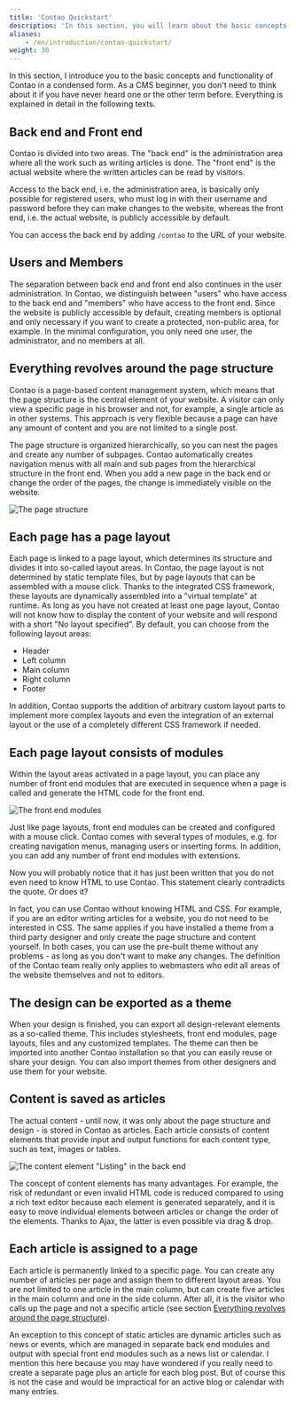 ```yaml
---
title: 'Contao Quickstart'
description: 'In this section, you will learn about the basic concepts and functionality of Contao in a condensed form.'
aliases:
    - /en/introduction/contao-quickstart/
weight: 30
---
```


In this section, I introduce you to the basic concepts and functionality of Contao in a condensed form. As a CMS beginner, 
you don't need to think about it if you have never heard one or the other term before. Everything is explained in detail 
in the following texts.


## Back end and Front end

Contao is divided into two areas. The "back end" is the administration area where all the work such as writing articles 
is done. The "front end" is the actual website where the written articles can be read by visitors.

Access to the back end, i.e. the administration area, is basically only possible for registered users, who must log in 
with their username and password before they can make changes to the website, whereas the front end, i.e. the actual 
website, is publicly accessible by default.

You can access the back end by adding `/contao` to the URL of your website.


## Users and Members

The separation between back end and front end also continues in the user administration. In Contao, we distinguish between 
"users" who have access to the back end and "members" who have access to the front end. Since the website is publicly 
accessible by default, creating members is optional and only necessary if you want to create a protected, non-public 
area, for example. In the minimal configuration, you only need one user, the administrator, and no members at all.


## Everything revolves around the page structure

Contao is a page-based content management system, which means that the page structure is the central element of your 
website. A visitor can only view a specific page in his browser and not, for example, a single article as in other 
systems. This approach is very flexible because a page can have any amount of content and you are not limited to a 
single post.

The page structure is organized hierarchically, so you can nest the pages and create any number of subpages. Contao 
automatically creates navigation menus with all main and sub pages from the hierarchical structure in the front end. 
When you add a new page in the back end or change the order of the pages, the change is immediately visible on the 
website.

![The page structure](/de/introduction/images/en/the-page-structure.png?classes=shadow)


## Each page has a page layout

Each page is linked to a page layout, which determines its structure and divides it into so-called layout areas. In 
Contao, the page layout is not determined by static template files, but by page layouts that can be assembled with a 
mouse click. Thanks to the integrated CSS framework, these layouts are dynamically assembled into a "virtual template" 
at runtime. As long as you have not created at least one page layout, Contao will not know how to display the content 
of your website and will respond with a short "No layout specified". By default, you can choose from the following 
layout areas:

- Header
- Left column
- Main column
- Right column
- Footer

In addition, Contao supports the addition of arbitrary custom layout parts to implement more complex layouts and even 
the integration of an external layout or the use of a completely different CSS framework if needed.


## Each page layout consists of modules

Within the layout areas activated in a page layout, you can place any number of front end modules that are executed in 
sequence when a page is called and generate the HTML code for the front end.

![The front end modules](/de/introduction/images/en/the-front-end-modules.png?classes=shadow)

Just like page layouts, front end modules can be created and configured with a mouse click. Contao comes with several 
types of modules, e.g. for creating navigation menus, managing users or inserting forms. In addition, you can add any 
number of front end modules with extensions.

Now you will probably notice that it has just been written that you do not even need to know HTML to use Contao. This 
statement clearly contradicts the quote. Or does it?

In fact, you can use Contao without knowing HTML and CSS. For example, if you are an editor writing articles for a 
website, you do not need to be interested in CSS. The same applies if you have installed a theme from a third party 
designer and only create the page structure and content yourself. In both cases, you can use the pre-built theme without 
any problems - as long as you don't want to make any changes. The definition of the Contao team really only applies to 
webmasters who edit all areas of the website themselves and not to editors.


## The design can be exported as a theme

When your design is finished, you can export all design-relevant elements as a so-called theme. This includes 
stylesheets, front end modules, page layouts, files and any customized templates. The theme can then be imported into 
another Contao installation so that you can easily reuse or share your design. You can also import themes from other 
designers and use them for your website.


## Content is saved as articles

The actual content - until now, it was only about the page structure and design - is stored in Contao as articles. 
Each article consists of content elements that provide input and output functions for each content type, such as text, 
images or tables.

![The content element "Listing" in the back end](/de/introduction/images/en/the-content-element-listing-in-the-back-end.png?classes=shadow)

The concept of content elements has many advantages. For example, the risk of redundant or even invalid HTML code is 
reduced compared to using a rich text editor because each element is generated separately, and it is easy to move 
individual elements between articles or change the order of the elements. Thanks to Ajax, the latter is even possible 
via drag &amp; drop.


## Each article is assigned to a page

Each article is permanently linked to a specific page. You can create any number of articles per page and assign them 
to different layout areas. You are not limited to one article in the main column, but can create five articles in the 
main column and one in the side column. After all, it is the visitor who calls up the page and not a specific article 
(see section [Everything revolves around the page structure](#everything-revolves-around-the-page-structure)).

An exception to this concept of static articles are dynamic articles such as news or events, which are managed in 
separate back end modules and output with special front end modules such as a news list or calendar. I mention this here 
because you may have wondered if you really need to create a separate page plus an article for each blog post. But of 
course this is not the case and would be impractical for an active blog or calendar with many entries.
